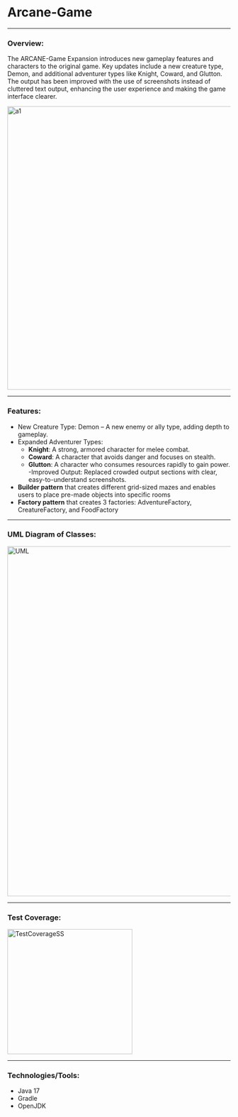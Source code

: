 # Arcane-Game

---
### Overview:
The ARCANE-Game Expansion introduces new gameplay features and characters to the original game. Key updates include a new creature type, Demon, and additional adventurer types like Knight, Coward, and Glutton. The output has been improved with the use of screenshots instead of cluttered text output, enhancing the user experience and making the game interface clearer.

<img width="639" alt="a1" src="https://github.com/user-attachments/assets/b71e01c8-49fc-4162-a705-3d14a6052031">


--- 

### Features:
- New Creature Type: Demon – A new enemy or ally type, adding depth to gameplay.
- Expanded Adventurer Types:
  - **Knight**: A strong, armored character for melee combat.
  - **Coward**: A character that avoids danger and focuses on stealth.
  - **Glutton**: A character who consumes resources rapidly to gain power.
-Improved Output: Replaced crowded output sections with clear, easy-to-understand screenshots.
- **Builder pattern** that creates different grid-sized mazes and enables users to place pre-made objects into specific rooms
- **Factory pattern** that creates 3 factories: AdventureFactory, CreatureFactory, and FoodFactory

---

### UML Diagram of Classes:
<img width="789" alt="UML" src="https://github.com/user-attachments/assets/2d81d643-8ab3-4a08-9a13-0ea8648506d6">

---

### Test Coverage:
<img width="282" alt="TestCoverageSS" src="https://github.com/user-attachments/assets/5891b282-0d47-4a1c-a840-416c1bcf33cc">

---

### Technologies/Tools:
- Java 17
- Gradle
- OpenJDK


